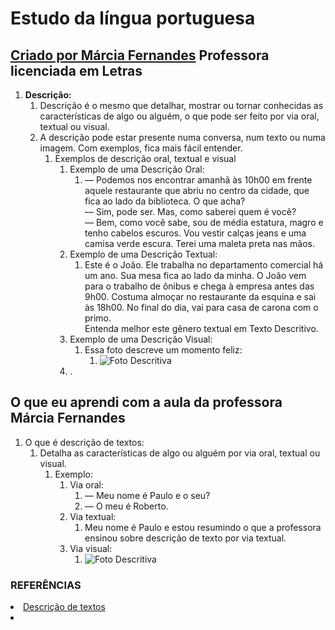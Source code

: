 <link type="text/css" href="../../../css/defaulttheme.css" rel="stylesheet" />

# Estudo da língua portuguesa

## [Criado por Márcia Fernandes](https://www.todamateria.com.br/descricao/) Professora licenciada em Letras

1. **Descrição:**
   1. Descrição é o mesmo que detalhar, mostrar ou tornar conhecidas as características de algo ou alguém, o que pode ser feito por via oral, textual ou visual.
   2. A descrição pode estar presente numa conversa, num texto ou numa imagem. Com exemplos, fica mais fácil entender.
      1. Exemplos de descrição oral, textual e visual
         1. Exemplo de uma Descrição Oral:
            1. — Podemos nos encontrar amanhã às 10h00 em frente aquele restaurante que abriu no centro da cidade, que fica ao lado da biblioteca. O que acha?  
               — Sim, pode ser. Mas, como saberei quem é você?  
               — Bem, como você sabe, sou de média estatura, magro e tenho cabelos escuros. Vou vestir calças jeans e uma camisa verde escura. Terei uma maleta preta nas mãos.  
         2. Exemplo de uma Descrição Textual:
             1. Este é o João. Ele trabalha no departamento comercial há um ano. Sua mesa fica ao lado da minha. O João vem para o trabalho de ônibus e chega à empresa antes das 9h00. Costuma almoçar no restaurante da esquina e sai às 18h00. No final do dia, vai para casa de carona com o primo.  
             Entenda melhor este gênero textual em Texto Descritivo.  
         3. Exemplo de uma Descrição Visual:
            1. Essa foto descreve um momento feliz:
               1. ![Foto Descritiva](https://static.todamateria.com.br/upload/58/58/58580df987178-descricao.jpg "Está foto descreve um momento feliz")
         4. .

## O que eu aprendi com a aula da professora Márcia Fernandes

1. O que é descrição de textos:
   1. Detalha as características de algo ou alguém por via oral, textual ou visual.
      1. Exemplo:
         1. Via oral:
            1. — Meu nome é Paulo e o seu?
            2. — O meu é Roberto.
         2. Via textual:
            1. Meu nome é Paulo e estou resumindo o que a professora ensinou sobre descrição de texto por via textual.
         3. Via visual:
            1. ![Foto Descritiva](https://static.todamateria.com.br/upload/58/58/58580df987178-descricao.jpg "Está foto descreve um momento feliz")

### REFERÊNCIAS

<li><a href="https://www.todamateria.com.br/descricao/" target="_blank" title="">Descrição de textos</a></li>
<li><a href="#" target="_blank" title=""></a></li>
